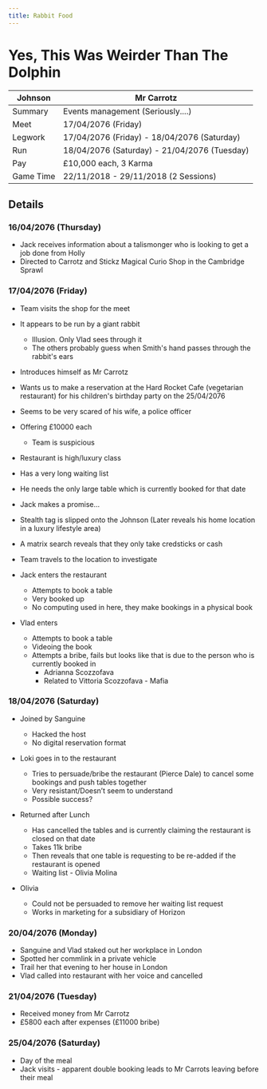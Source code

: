 ```yaml
---
title: Rabbit Food
---
```


# Yes, This Was Weirder Than The Dolphin

| Johnson   | Mr Carrotz                                   |
| --------- | -------------------------------------------- |
| Summary   | Events management (Seriously....)            |
| Meet      | 17/04/2076 (Friday)                          |
| Legwork   | 17/04/2076 (Friday) - 18/04/2076 (Saturday)  |
| Run       | 18/04/2076 (Saturday) - 21/04/2076 (Tuesday) |
| Pay       | £10,000 each, 3 Karma                        |
| Game Time | 22/11/2018 - 29/11/2018 (2 Sessions)         |

## Details  

### 16/04/2076 (Thursday)  

- Jack receives information about a talismonger who is looking to get a job done from Holly
- Directed to Carrotz and Stickz Magical Curio Shop in the Cambridge Sprawl

### 17/04/2076 (Friday)  

- Team visits the shop for the meet
- It appears to be run by a giant rabbit
	- Illusion. Only Vlad sees through it
	- The others probably guess when Smith's hand passes through the rabbit's ears  
- Introduces himself as Mr Carrotz
- Wants us to make a reservation at the Hard Rocket Cafe (vegetarian restaurant) for his children's birthday party on the 25/04/2076  
- Seems to be very scared of his wife, a police officer
- Offering £10000 each  
	- Team is suspicious
- Restaurant is high/luxury class
- Has a very long waiting list  
- He needs the only large table which is currently booked for that date  
- Jack makes a promise...

- Stealth tag is slipped onto the Johnson   (Later reveals his home location in a luxury lifestyle area)
- A matrix search reveals that they only take credsticks or cash  

- Team travels to the location to investigate  
- Jack enters the restaurant  
	- Attempts to book a table
	- Very booked up
	- No computing used in here, they make bookings in a physical book

- Vlad enters
	- Attempts to book a table  
	- Videoing the book  
	- Attempts a bribe, fails but looks like that is due to the person who is currently booked in
		- Adrianna Scozzofava
		- Related to Vittoria Scozzofava - Mafia

### 18/04/2076 (Saturday)

- Joined by Sanguine  
	- Hacked the host
	- No digital reservation format  

- Loki goes in to the restaurant
	- Tries to persuade/bribe the restaurant (Pierce Dale) to cancel some bookings and push tables together
	- Very resistant/Doesn’t seem to understand
	- Possible success?
- Returned after Lunch
	- Has cancelled the tables and is currently claiming the restaurant is closed on that date
	- Takes 11k bribe
	- Then reveals that one table is requesting to be re-added if the restaurant is opened
	- Waiting list - Olivia Molina

- Olivia
	- Could not be persuaded to remove her waiting list request
	- Works in marketing for a subsidiary of Horizon

### 20/04/2076 (Monday)

- Sanguine and Vlad staked out her workplace in London
- Spotted her commlink in a private vehicle
- Trail her that evening to her house in London
- Vlad called into restaurant with her voice and cancelled

### 21/04/2076 (Tuesday)

- Received money from Mr Carrotz
- £5800 each after expenses (£11000 bribe)

### 25/04/2076 (Saturday)

- Day of the meal
- Jack visits - apparent double booking leads to Mr Carrots leaving before their meal
